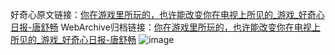 好奇心原文链接：[你在游戏里所玩的，也许能改变你在电视上所见的_游戏_好奇心日报-唐舒畅](https://www.qdaily.com/articles/6938.html)
WebArchive归档链接：[你在游戏里所玩的，也许能改变你在电视上所见的_游戏_好奇心日报-唐舒畅](http://web.archive.org/web/20190623171516/https://www.qdaily.com/articles/6938.html)
![image](http://ww3.sinaimg.cn/large/007d5XDply1g3wb9wg8voj30u02o9hc2)